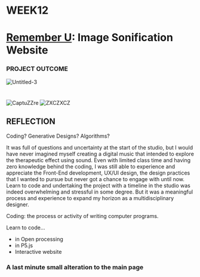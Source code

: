 # WEEK12
# [Remember U](https://yerim-kim.github.io/slave2algorithm/): Image Sonification Website
### PROJECT OUTCOME




![Untitled-3](https://user-images.githubusercontent.com/68723268/96799294-8c5f6a00-144e-11eb-9102-4347e9cec546.gif)
#
![CaptuZZre](https://user-images.githubusercontent.com/68723268/96799203-502c0980-144e-11eb-85b4-592cf3f565c7.JPG)     ![ZXCZXCZ](https://user-images.githubusercontent.com/68723268/96799206-515d3680-144e-11eb-85af-a15ed12b14bd.JPG)


## REFLECTION
Coding? Generative Designs? Algorithms? 

It was full of questions and uncertainty at the start of the studio, but I would have never imagined myself creating a digital music that intended to explore the therapeutic effect using sound. Even with limited class time and having zero knowledge behind the coding, I was still able to experience and appreciate the Front-End development, UX/UI design, the design practices that I wanted to pursue but never got a chance to engage with until now. Learn to code and undertaking the project with a timeline in the studio was indeed overwhelming and stressful in some degree. But it was a meaningful process and experience to expand my horizon as a multidisciplinary designer.

Coding: the process or activity of writing computer programs.

Learn to code...
* in Open processing
* in P5.js
* Interactive website

### A last minute small alteration to the main page




